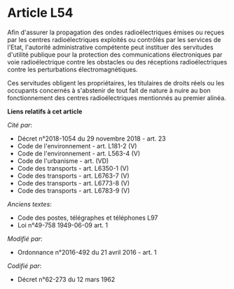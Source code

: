 # Article L54

Afin d'assurer la propagation des ondes radioélectriques émises ou reçues par les centres radioélectriques exploités ou
contrôlés par les services de l'Etat, l'autorité administrative compétente peut instituer des servitudes d'utilité publique
pour la protection des communications électroniques par voie radioélectrique contre les obstacles ou des réceptions
radioélectriques contre les perturbations électromagnétiques. 

Ces servitudes obligent les propriétaires, les titulaires de droits réels ou les occupants concernés à s'abstenir de tout
fait de nature à nuire au bon fonctionnement des centres radioélectriques mentionnés au premier alinéa.

**Liens relatifs à cet article**

_Cité par_:

  - Décret n°2018-1054 du 29 novembre 2018 - art. 23
  - Code de l'environnement - art. L181-2 (V)
  - Code de l'environnement - art. L563-4 (V)
  - Code de l'urbanisme - art. (VD)
  - Code des transports - art. L6350-1 (V)
  - Code des transports - art. L6763-7 (V)
  - Code des transports - art. L6773-8 (V)
  - Code des transports - art. L6783-9 (V)

_Anciens textes_:

  - Code des postes, télégraphes et téléphones L97
  - Loi n°49-758 1949-06-09 art. 1

_Modifié par_:

  - Ordonnance n°2016-492 du 21 avril 2016 - art. 1

_Codifié par_:

  - Décret n°62-273 du 12 mars 1962
